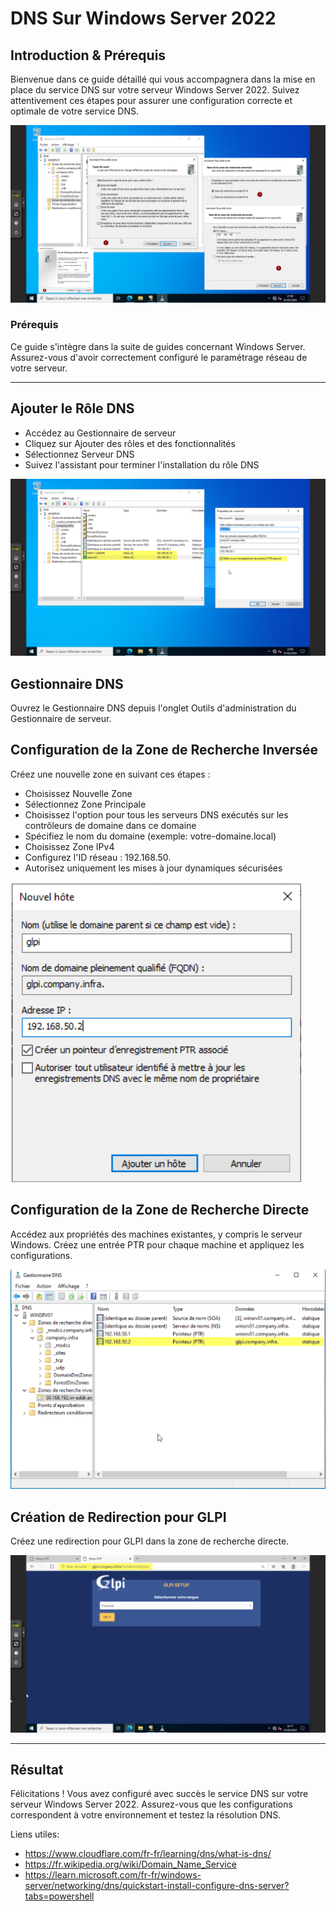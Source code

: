 # DNS Sur Windows Server 2022

## Introduction & Prérequis

Bienvenue dans ce guide détaillé qui vous accompagnera dans la mise en place du service DNS sur votre serveur Windows Server 2022. Suivez attentivement ces étapes pour assurer une configuration correcte et optimale de votre service DNS.

![Aperçu DNS](../../assets/dns-windows-server/dnswinsrv01.png)

### Prérequis

Ce guide s'intègre dans la suite de guides concernant Windows Server.
Assurez-vous d'avoir correctement configuré le paramétrage réseau de votre serveur.

---

## Ajouter le Rôle DNS

- Accédez au Gestionnaire de serveur
- Cliquez sur Ajouter des rôles et des fonctionnalités
- Sélectionnez Serveur DNS
- Suivez l'assistant pour terminer l'installation du rôle DNS

![Ajout du rôle DNS](../../assets/dns-windows-server/dnswinsrv02.png)

## Gestionnaire DNS

Ouvrez le Gestionnaire DNS depuis l'onglet Outils d'administration du Gestionnaire de serveur.

## Configuration de la Zone de Recherche Inversée

Créez une nouvelle zone en suivant ces étapes :

- Choisissez Nouvelle Zone
- Sélectionnez Zone Principale
- Choisissez l'option pour tous les serveurs DNS exécutés sur les contrôleurs de domaine dans ce domaine
- Spécifiez le nom du domaine (exemple: votre-domaine.local)
- Choisissez Zone IPv4
- Configurez l'ID réseau : 192.168.50.
- Autorisez uniquement les mises à jour dynamiques sécurisées

![Zone de recherche inversée](../../assets/dns-windows-server/dnswinsrv03.png)

## Configuration de la Zone de Recherche Directe

Accédez aux propriétés des machines existantes, y compris le serveur Windows.
Créez une entrée PTR pour chaque machine et appliquez les configurations.

![Zone de recherche directe](../../assets/dns-windows-server/dnswinsrv04.png)

## Création de Redirection pour GLPI

Créez une redirection pour GLPI dans la zone de recherche directe.

![Redirection GLPI](../../assets/dns-windows-server/dnswinsrv05.png)

---

## Résultat

Félicitations ! Vous avez configuré avec succès le service DNS sur votre serveur Windows Server 2022. Assurez-vous que les configurations correspondent à votre environnement et testez la résolution DNS.

Liens utiles:
- https://www.cloudflare.com/fr-fr/learning/dns/what-is-dns/
- https://fr.wikipedia.org/wiki/Domain_Name_Service
- https://learn.microsoft.com/fr-fr/windows-server/networking/dns/quickstart-install-configure-dns-server?tabs=powershell
